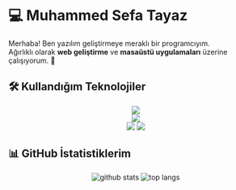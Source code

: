 # 💻 Muhammed Sefa Tayaz

Merhaba! Ben yazılım geliştirmeye meraklı bir programcıyım.  
Ağırlıklı olarak **web geliştirme** ve **masaüstü uygulamaları** üzerine çalışıyorum. 🚀  

## 🛠️ Kullandığım Teknolojiler

<p align="center">
  <!-- Web -->
  <img src="https://skillicons.dev/icons?i=html,css,scss,js,vue" /><br>
  <!-- Backend -->
  <img src="https://skillicons.dev/icons?i=cs,dotnet,php,python" /><br>
  <!-- Database -->
  <img src="https://skillicons.dev/icons?i=mysql" />
  <img src="https://img.shields.io/badge/MSSQL-CC2927?style=for-the-badge&logo=microsoft-sql-server&logoColor=white" />
</p>

## 📊 GitHub İstatistiklerim
<p align="center">
  <img src="https://github-readme-stats.vercel.app/api?username=KULLANICI_ADIN&show_icons=true&theme=radical" alt="github stats" />
  <img src="https://github-readme-stats.vercel.app/api/top-langs/?username=MuhammedSefaT&layout=compact&theme=radical" alt="top langs" />
</p>
